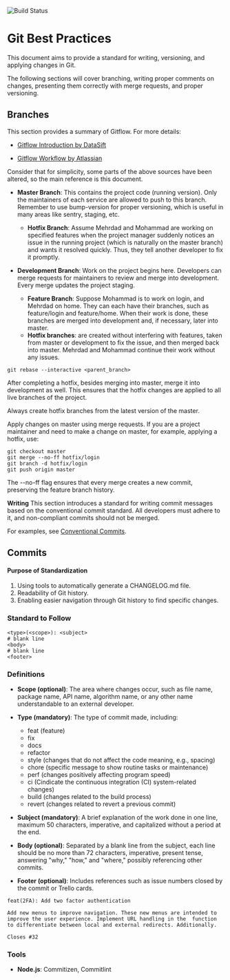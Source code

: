 ![Build Status](https://git-scm.com/images/logo@2x.png)
# Git Best Practices



This document aims to provide a standard for writing, versioning, and applying changes in Git.

The following sections will cover branching, writing proper comments on changes, presenting them correctly with merge requests, and proper versioning.

## Branches

This section provides a summary of Gitflow. For more details:


- [Gitflow Introduction by DataSift]

- [Gitflow Workflow by Atlassian]

Consider that for simplicity, some parts of the above sources have been altered, so the main reference is this document.

- **Master Branch**: This contains the project code (running version). Only the maintainers of each service are allowed to push to this branch. Remember to use bump-version for proper versioning, which is useful in many areas like sentry, staging, etc.

  - **Hotfix Branch**: Assume Mehrdad and Mohammad are working on specified features when the project manager suddenly notices an issue in the running project (which is naturally on the master branch) and wants it resolved quickly. Thus, they tell another developer to fix it promptly.


- **Development Branch**: Work on the project begins here. Developers can merge requests for maintainers to review and merge into development. Every merge updates the project staging.
  - **Feature Branch**: Suppose Mohammad is to work on login, and Mehrdad on home. They can each have their branches, such as feature/login and feature/home. When their work is done, these branches are merged into development and, if necessary, later into master.
  - **Hotfix branches**: are created without interfering with features, taken from master or development to fix the issue, and then merged back into master. Mehrdad and Mohammad continue their work without any issues.


```
git rebase --interactive <parent_branch>
```

After completing a hotfix, besides merging into master, merge it into development as well. This ensures that the hotfix changes are applied to all live branches of the project.

Always create hotfix branches from the latest version of the master.

Apply changes on master using merge requests. If you are a project maintainer and need to make a change on master, for example, applying a hotfix, use:

```
git checkout master
git merge --no-ff hotfix/login
git branch -d hotfix/login
git push origin master
```

The --no-ff flag ensures that every merge creates a new commit, preserving the feature branch history.

**Writing**
This section introduces a standard for writing commit messages based on the conventional commit standard. All developers must adhere to it, and non-compliant commits should not be merged.

For examples, see [Conventional Commits].

## Commits

#### Purpose of Standardization                
1. Using tools to automatically generate a CHANGELOG.md file.
2. Readability of Git history.
3. Enabling easier navigation through Git history to find specific changes.

### Standard to Follow

```
<type>(<scope>): <subject>
# blank line
<body>
# blank line
<footer>
```

### Definitions

- **Scope (optional)**: The area where changes occur, such as file name, package name, API name, algorithm name, or any other name understandable to an external developer.

- **Type (mandatory)**: The type of commit made, including:
  - feat (feature)
  - fix
  - docs
  - refactor
  - style (changes that do not affect the code meaning, e.g., spacing)
  - chore (specific message to show routine tasks or maintenance)
  - perf (changes positively affecting program speed)
  - ci (Cindicate the continuous integration (CI) system-related changes)
  - build (changes related to the build process)
  - revert (changes related to revert a previous commit)

- **Subject (mandatory)**: A brief explanation of the work done in one line, maximum 50 characters, imperative, and capitalized without a period at the end.

- **Body (optional)**:  Separated by a blank line from the subject, each line should be no more than 72 characters, imperative, present tense, answering "why," "how," and "where," possibly referencing other commits.

- **Footer (optional)**: Includes references such as issue numbers closed by the commit or Trello cards.

```
feat(2FA): Add two factor authentication

Add new menus to improve navigation. These new menus are intended to improve the user experience. Implement URL handling in the  function to differentiate between local and external redirects. Additionally.

Closes #32
```

### Tools

- **Node.js**: Commitizen, Commitlint




















[//]: # (These are reference links used in the body of this note and get stripped out when the markdown processor does its job. There is no need to format nicely because it shouldn't be seen. Thanks SO -)

[Gitflow Introduction by DataSift]: <https://docs.github.com/en/pages>
[Gitflow Workflow by Atlassian]: <https://www.atlassian.com/git/tutorials/comparing-workflows/gitflow-workflow>
[Conventional Commits]: <https://www.conventionalcommits.org>
